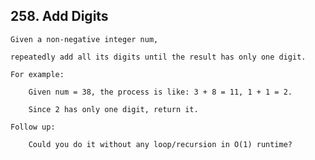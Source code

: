 ## 258\. Add Digits

    Given a non-negative integer num, 
    
    repeatedly add all its digits until the result has only one digit.
    
    For example:
    
        Given num = 38, the process is like: 3 + 8 = 11, 1 + 1 = 2. 
        
        Since 2 has only one digit, return it.
    
    Follow up:
      
        Could you do it without any loop/recursion in O(1) runtime?

